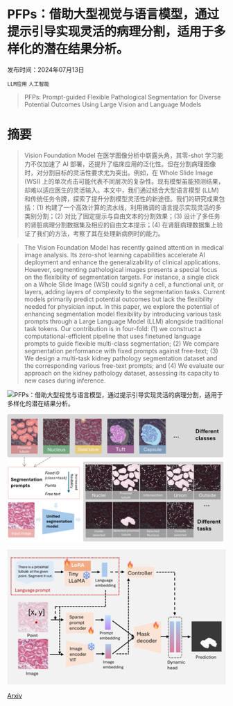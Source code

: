 # PFPs：借助大型视觉与语言模型，通过提示引导实现灵活的病理分割，适用于多样化的潜在结果分析。

发布时间：2024年07月13日

`LLM应用` `人工智能`

> PFPs: Prompt-guided Flexible Pathological Segmentation for Diverse Potential Outcomes Using Large Vision and Language Models

# 摘要

> Vision Foundation Model 在医学图像分析中崭露头角，其零-shot 学习能力不仅加速了 AI 部署，还提升了临床应用的泛化性。但在分割病理图像时，对分割目标的灵活性要求尤为突出。例如，在 Whole Slide Image (WSI) 上的单次点击可能代表不同层次的复杂性。现有模型虽能预测结果，却难以适应医生的灵活输入。本文中，我们通过结合大型语言模型 (LLM) 和传统任务令牌，探索了提升分割模型灵活性的新途径。我们的研究成果包括：(1) 构建了一个高效计算的流水线，利用微调的语言提示实现灵活的多类别分割；(2) 对比了固定提示与自由文本的分割效果；(3) 设计了多任务的肾脏病理分割数据集及相应的自由文本提示；(4) 在肾脏病理数据集上验证了我们的方法，考察了其在处理新病例时的能力。

> The Vision Foundation Model has recently gained attention in medical image analysis. Its zero-shot learning capabilities accelerate AI deployment and enhance the generalizability of clinical applications. However, segmenting pathological images presents a special focus on the flexibility of segmentation targets. For instance, a single click on a Whole Slide Image (WSI) could signify a cell, a functional unit, or layers, adding layers of complexity to the segmentation tasks. Current models primarily predict potential outcomes but lack the flexibility needed for physician input. In this paper, we explore the potential of enhancing segmentation model flexibility by introducing various task prompts through a Large Language Model (LLM) alongside traditional task tokens. Our contribution is in four-fold: (1) we construct a computational-efficient pipeline that uses finetuned language prompts to guide flexible multi-class segmentation; (2) We compare segmentation performance with fixed prompts against free-text; (3) We design a multi-task kidney pathology segmentation dataset and the corresponding various free-text prompts; and (4) We evaluate our approach on the kidney pathology dataset, assessing its capacity to new cases during inference.

![PFPs：借助大型视觉与语言模型，通过提示引导实现灵活的病理分割，适用于多样化的潜在结果分析。](../../../paper_images/2407.09979/x1.png)

![PFPs：借助大型视觉与语言模型，通过提示引导实现灵活的病理分割，适用于多样化的潜在结果分析。](../../../paper_images/2407.09979/x2.png)

![PFPs：借助大型视觉与语言模型，通过提示引导实现灵活的病理分割，适用于多样化的潜在结果分析。](../../../paper_images/2407.09979/x3.png)

[Arxiv](https://arxiv.org/abs/2407.09979)